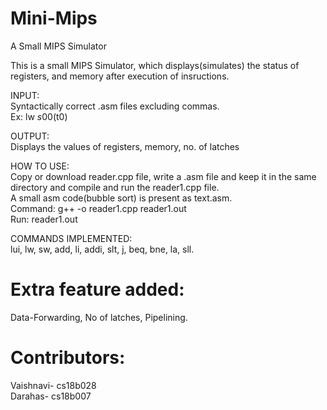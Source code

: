 # Mini-Mips
A Small MIPS Simulator

This is a small MIPS Simulator, which displays(simulates) the status of registers, and memory after execution of insructions.

INPUT:<br/>
  Syntactically correct .asm files excluding commas.<br/>
  Ex: lw $s0 0($t0)
  
OUTPUT:<br/>
  Displays the values of registers, memory, no. of latches
  
HOW TO USE:<br/>
  Copy or download reader.cpp file, write a .asm file and keep it in the same directory and compile and run the reader1.cpp file.<br/>
  A small asm code(bubble sort) is present as text.asm.<br/>
  Command: g++ -o reader1.cpp reader1.out<br/>
  Run: reader1.out
  
COMMANDS IMPLEMENTED:<br/>
  lui, lw, sw, add, li, addi, slt, j, beq, bne, la, sll.<br/>

# Extra feature added:
Data-Forwarding, No of latches, Pipelining.
  
# Contributors:
Vaishnavi- cs18b028<br/>
Darahas- cs18b007<br/>